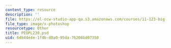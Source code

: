 ```yaml
---
content_type: resource
description: ''
file: https://ol-ocw-studio-app-qa.s3.amazonaws.com/courses/11-123-big-plans-and-mega-urban-landscapes-spring-2014/6db44e4e1f4bd0a095da76208bd07350_PEOPL233.psd
file_type: image/x-photoshop
resourcetype: Other
title: PEOPL230.psd
uid: 6db44e4e-1f4b-d0a0-95da-76208bd07350
---
```

